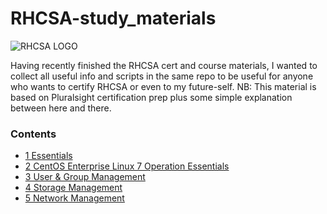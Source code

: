 # RHCSA-study_materials
![RHCSA LOGO](https://github.com/AntwanEmil/RHCSA-study_materials/blob/master/rhcsa.png)

Having recently finished the RHCSA cert and course materials, I wanted to collect all useful info and scripts in the same repo to be useful for anyone who wants to certify RHCSA or even to my future-self.
NB: This material is based on Pluralsight certification prep plus some simple explanation between here and there.


### Contents
- [1  Essentials](/1.essentials/)
- [2  CentOS Enterprise Linux 7 Operation Essentials](https://github.com/AntwanEmil/RHCSA-study_materials/tree/master/2.CentOS%20Enterprise%20Linux%207%20Operation%20Essentials)
- [3  User & Group Management](https://github.com/AntwanEmil/RHCSA-study_materials/tree/master/3.%20user%20%26%20group%20management)
- [4  Storage Management](https://github.com/AntwanEmil/RHCS-study_materials/tree/master/)
- [5  Network Management](https://github.com/AntwanEmil/RHCSA-study_materials/tree/master/)

